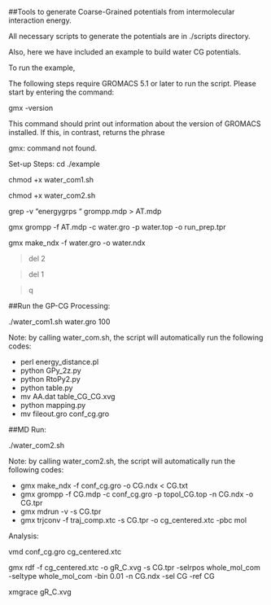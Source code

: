 ##Tools to generate Coarse-Grained potentials from intermolecular interaction energy.

All necessary scripts to generate the potentials are in ./scripts directory. 


Also, here we have included an example to build water CG potentials. 


To run the example,

The following steps require GROMACS 5.1 or later to run the script. Please start by entering the command:

gmx -version

This command should print out information about the version of GROMACS installed. If this, in contrast, returns the phrase 

gmx: command not found.

Set-up Steps:
cd ./example

chmod +x water_com1.sh

chmod +x water_com2.sh

grep -v “energygrps “  grompp.mdp > AT.mdp

gmx grompp -f AT.mdp -c water.gro -p water.top -o run_prep.tpr

gmx make_ndx -f water.gro -o water.ndx

> del 2

> del 1

> q


##Run the GP-CG Processing:

./water_com1.sh water.gro 100

Note: by calling water_com.sh, the script will automatically run the following codes: 
* perl energy_distance.pl
* python GPy_2z.py
* python RtoPy2.py
* python table.py
* mv AA.dat table_CG_CG.xvg
* python mapping.py
* mv fileout.gro conf_cg.gro

##MD Run:

./water_com2.sh

Note: by calling water_com2.sh, the script will automatically run the following codes: 
* gmx make_ndx -f conf_cg.gro -o CG.ndx < CG.txt
* gmx grompp -f CG.mdp -c conf_cg.gro -p topol_CG.top -n CG.ndx -o CG.tpr
* gmx mdrun -v -s CG.tpr
* gmx trjconv -f traj_comp.xtc  -s CG.tpr  -o cg_centered.xtc -pbc mol

Analysis:

vmd conf_cg.gro cg_centered.xtc


gmx rdf -f cg_centered.xtc -o gR_C.xvg -s CG.tpr -selrpos whole_mol_com -seltype whole_mol_com -bin 0.01 -n CG.ndx -sel CG -ref CG

xmgrace gR_C.xvg



